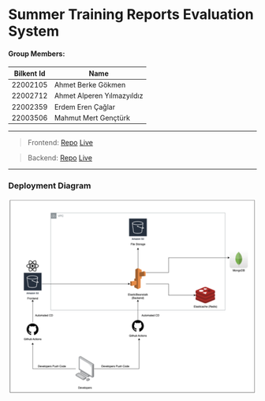 # Summer Training Reports Evaluation System

#### Group Members:

| Bilkent Id | Name                       |
| ---------- | -------------------------- |
| 22002105   | Ahmet Berke Gökmen         |
| 22002712   | Ahmet Alperen Yılmazyıldız |
| 22002359   | Erdem Eren Çağlar          |
| 22003506   | Mahmut Mert Gençtürk       |

---

> Frontend: [Repo](https://github.com/CS319-bilkent/CS319-project-frontend) [Live](http://bilkent-internship-management-frontend.s3-website.eu-central-1.amazonaws.com/)

> Backend: [Repo](https://github.com/CS319-bilkent/CS319-project-backend) [Live](http://bilkent-internship-management.eu-central-1.elasticbeanstalk.com/)

---

### Deployment Diagram

![deployment_diagram](./profile/img/deployment.png)
